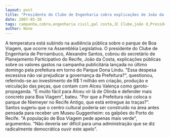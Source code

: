 ```yaml
---
layout: post
title: "Presidente do Clube de Engenharia cobra explicações de João da Costa sobre campanha publicitária"
date: 2007-05-30
tags: campanha,cobra,engenharia civil,gal costa,JC Clube,joão d,Presidente
author: None
---
```

A temperatura&nbsp;est&aacute; subindo&nbsp;na audi&ecirc;ncia p&uacute;blica sobre o parque de Boa Viagem, que ocorre na Assembl&eacute;ia Legislativa. O presidente do Clube de Engenharia de Pernambuco, Alexandre Santos, cobrou do secret&aacute;rio de Planejamento Participativo do Recife, Jo&atilde;o da Costa, explica&ccedil;&otilde;es p&uacute;blicas sobre os valores gastos na campanha publicit&aacute;ria lan&ccedil;ada no &uacute;ltimo domingo pela prefeitura em torno do Parque Dona Lindu.
&quot;Essa despesa excessiva n&atilde;o vai prejudicar a governan&ccedil;a da Prefeitura?&quot;, questionou, referindo-se ao investimento de R$ 1 milh&atilde;o&nbsp;em cria&ccedil;&atilde;o, produ&ccedil;&atilde;o e veicula&ccedil;&atilde;o das pe&ccedil;as, que contam com Alceu Valen&ccedil;a como garoto-propaganda.
&quot;&Eacute; muito f&aacute;cil para Alceu vir l&aacute; de Olinda e defender mais concreto para Boa Viagem&quot;, bateu. &quot;Por que a Prefeitura n&atilde;o coloca o parque de Niemeyer no Recife Antigo, que est&aacute; entregue &agrave;s tra&ccedil;as?&quot;.
Santos sugeriu que o centro cultural poderia ser constru&iacute;do na &aacute;rea antes pensada para receber um Museu Guggenheim: os galp&otilde;es do Porto do Recife.
&quot;A popula&ccedil;&atilde;o de Boa Viagem pede apenas mais verde&quot;, argumentou. &quot;N&atilde;o deveria ser dif&iacute;cil para uma administra&ccedil;&atilde;o que se diz radicalmente democr&aacute;tica ouvir este apelo&quot;. 